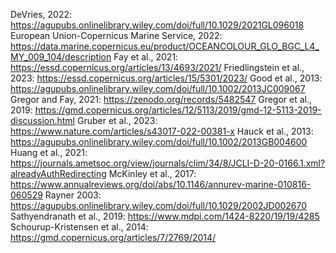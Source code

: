DeVries, 2022: https://agupubs.onlinelibrary.wiley.com/doi/full/10.1029/2021GL096018
European Union-Copernicus Marine Service, 2022: https://data.marine.copernicus.eu/product/OCEANCOLOUR_GLO_BGC_L4_MY_009_104/description
Fay et al., 2021: https://essd.copernicus.org/articles/13/4693/2021/
Friedlingstein et al., 2023: https://essd.copernicus.org/articles/15/5301/2023/
Good et al., 2013: https://agupubs.onlinelibrary.wiley.com/doi/full/10.1002/2013JC009067
Gregor and Fay, 2021: https://zenodo.org/records/5482547
Gregor et al., 2019: https://gmd.copernicus.org/articles/12/5113/2019/gmd-12-5113-2019-discussion.html
Gruber et al., 2023: https://www.nature.com/articles/s43017-022-00381-x
Hauck et al., 2013: https://agupubs.onlinelibrary.wiley.com/doi/full/10.1002/2013GB004600 
Huang et al., 2021: https://journals.ametsoc.org/view/journals/clim/34/8/JCLI-D-20-0166.1.xml?alreadyAuthRedirecting
McKinley et al., 2017: https://www.annualreviews.org/doi/abs/10.1146/annurev-marine-010816-060529
Rayner 2003: https://agupubs.onlinelibrary.wiley.com/doi/full/10.1029/2002JD002670
Sathyendranath et al., 2019: https://www.mdpi.com/1424-8220/19/19/4285
Schourup-Kristensen et al., 2014: https://gmd.copernicus.org/articles/7/2769/2014/
